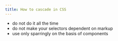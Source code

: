 ```yaml
---
title: How to cascade in CSS
---
```

- do not do it all the time
- do not make your selectors dependent on markup
- use only sparringly on the basis of components